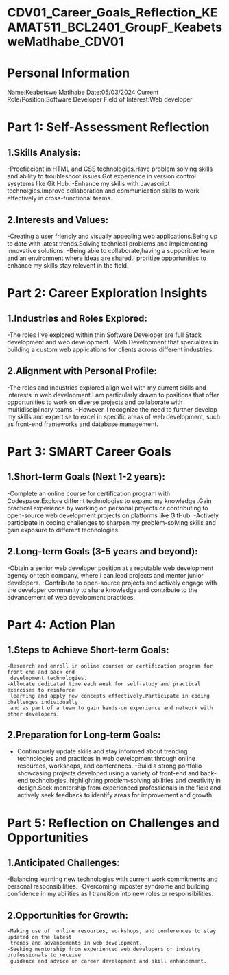 # CDV01_Career_Goals_Reflection_KEAMAT511_BCL2401_GroupF_KeabetsweMatlhabe_CDV01

# Personal Information
Name:Keabetswe Matlhabe
Date:05/03/2024
Current Role/Position:Software Developer
Field of Interest:Web developer

# Part 1: Self-Assessment Reflection
 1.Skills Analysis:
  -
  -Proefiecient in HTML and CSS technologies.Have problem solving skills and ability to 
   troubleshoot issues.Got experience in version control sysytems like Git Hub.
  -Enhance my skills with Javascript technolgies.Improve collaboration and communication skills 
   to work effectively in cross-functional teams.

 2.Interests and Values:
   -
   -Creating a user friendly and visually appealing web applications.Being up to date with 
    latest trends.Solving technical problems and implementing innovative solutions.
   -Being able to collaborate,having a supporitive team and an environment where ideas are 
    shared.I proritize opportunities to enhance my skills stay relevent in the field.


# Part 2: Career Exploration Insights
 1.Industries and Roles Explored:
   -
   -The roles I've explored within thin Software Developer are full Stack development and web 
    development.
   -Web Development that specializes in building a custom web applications for clients across 
    different industries.

 2.Alignment with Personal Profile:
   -
   -The roles and industries explored align well with my current skills and interests in web 
    development.I am particularly drawn to positions that offer opportunities to work on 
    diverse projects and collaborate with multidisciplinary teams.
   -However, I recognize the need to further develop my skills and expertise to excel in 
    specific areas of web development, such as front-end frameworks and database management.

# Part 3: SMART Career Goals
  1.Short-term Goals (Next 1-2 years):
   -
   -Complete an online course for certification program with Codespace.Explore differnt 
    technologies to expand my knowledge .Gain practical experience by working on personal 
    projects or contributing to open-source web development projects on platforms like GitHub.
   -Actively participate in coding challenges to sharpen my problem-solving 
   skills and gain exposure to different technologies.
   
  2.Long-term Goals (3-5 years and beyond):
   -
   -Obtain a senior web developer position at a reputable web development agency or tech 
    company, where I can lead projects and mentor junior developers.
   -Contribute to open-source projects and actively engage with the developer community to 
    share knowledge and contribute to the advancement of web development practices.
    

# Part 4: Action Plan
  1.Steps to Achieve Short-term Goals:
   -
    -Research and enroll in online courses or certification program for front end and back end 
     development technologies.
    -Allocate dedicated time each week for self-study and practical exercises to reinforce 
     learning and apply new concepts effectively.Participate in coding challenges individually 
     and as part of a team to gain hands-on experience and network with other developers.
  
  2.Preparation for Long-term Goals:
   -
   - Continuously update skills and stay informed about trending technologies and practices in 
     web development through online resources, workshops, and conferences.
   -Build a strong portfolio showcasing projects developed using a variety of front-end and 
    back-end technologies, highlighting problem-solving abilities and creativity in design.Seek 
    mentorship from experienced professionals in the field and actively seek feedback to 
    identify areas for improvement and growth.


# Part 5: Reflection on Challenges and Opportunities
  1.Anticipated Challenges:
   -
   -Balancing learning new technologies with current work commitments and personal 
    responsibilities.
   -Overcoming imposter syndrome and building confidence in my abilities as I transition into 
    new roles or responsibilities.

  2.Opportunities for Growth:
   -
    -Making use of  online resources, workshops, and conferences to stay updated on the latest 
     trends and advancements in web development.
    -Seeking mentorship from experienced web developers or industry professionals to receive 
     guidance and advice on career development and skill enhancement.
     -



